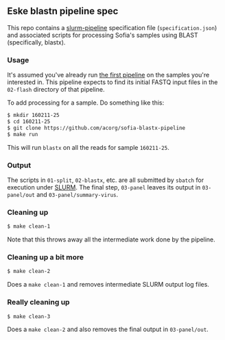 ## Eske blastn pipeline spec

This repo contains a
[slurm-pipeline](https://github.com/acorg/slurm-pipeline) specification
file (`specification.json`) and associated scripts for processing Sofia's
samples using BLAST (specifically, blastx).

### Usage

It's assumed you've already run
[the first pipeline](https://github.com/acorg/sofia-pipeline) on the
samples you're interested in. This pipeline expects to find its initial
FASTQ input files in the `02-flash` directory of that pipeline.

To add processing for a sample. Do something like this:

```sh
$ mkdir 160211-25
$ cd 160211-25
$ git clone https://github.com/acorg/sofia-blastx-pipeline
$ make run
```

This will run `blastx` on all the reads for sample `160211-25`.

### Output

The scripts in `01-split`, `02-blastx`, etc. are all submitted by `sbatch`
for execution under [SLURM](http://slurm.schedmd.com/). The final step,
`03-panel` leaves its output in `03-panel/out` and
`03-panel/summary-virus`.

### Cleaning up

```sh
$ make clean-1
```

Note that this throws away all the intermediate work done by the pipeline.

### Cleaning up a bit more

```sh
$ make clean-2
```

Does a `make clean-1` and removes intermediate SLURM output log files.

### Really cleaning up

```sh
$ make clean-3
```

Does a `make clean-2` and also removes the final output in `03-panel/out`.

